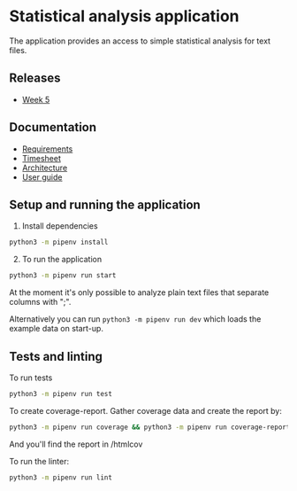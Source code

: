 # Statistical analysis application

The application provides an access to simple statistical analysis for text files.

## Releases

* [Week 5](https://github.com/toppyy/ot-harjoitustyo/releases/viikko5)

## Documentation

* [Requirements](https://github.com/toppyy/ot-harjoitustyo/blob/master/documentation/Requirements.md)
* [Timesheet](https://github.com/toppyy/ot-harjoitustyo/blob/master/documentation/Timesheet.md)
* [Architecture](https://github.com/toppyy/ot-harjoitustyo/blob/master/documentation/Architecture.md)
* [User guide](https://github.com/toppyy/ot-harjoitustyo/blob/master/documentation/UserGuide.md)

## Setup and running the application

1. Install dependencies

```bash
python3 -m pipenv install
```

2. To run the application
```bash
python3 -m pipenv run start
```
At the moment it's only possible to analyze plain text files that separate columns with ";".  

Alternatively you can run `python3 -m pipenv run dev` which loads the example data on start-up.

## Tests and linting

To run tests
```bash
python3 -m pipenv run test
```
To create coverage-report. Gather coverage data and create the report by:
```bash
python3 -m pipenv run coverage && python3 -m pipenv run coverage-report
```
And you'll find the report in /htmlcov

To run the linter:
```bash
python3 -m pipenv run lint
```

